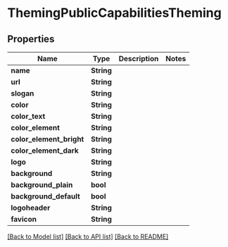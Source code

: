 # ThemingPublicCapabilitiesTheming

## Properties

Name | Type | Description | Notes
------------ | ------------- | ------------- | -------------
**name** | **String** |  | 
**url** | **String** |  | 
**slogan** | **String** |  | 
**color** | **String** |  | 
**color_text** | **String** |  | 
**color_element** | **String** |  | 
**color_element_bright** | **String** |  | 
**color_element_dark** | **String** |  | 
**logo** | **String** |  | 
**background** | **String** |  | 
**background_plain** | **bool** |  | 
**background_default** | **bool** |  | 
**logoheader** | **String** |  | 
**favicon** | **String** |  | 

[[Back to Model list]](../README.md#documentation-for-models) [[Back to API list]](../README.md#documentation-for-api-endpoints) [[Back to README]](../README.md)


